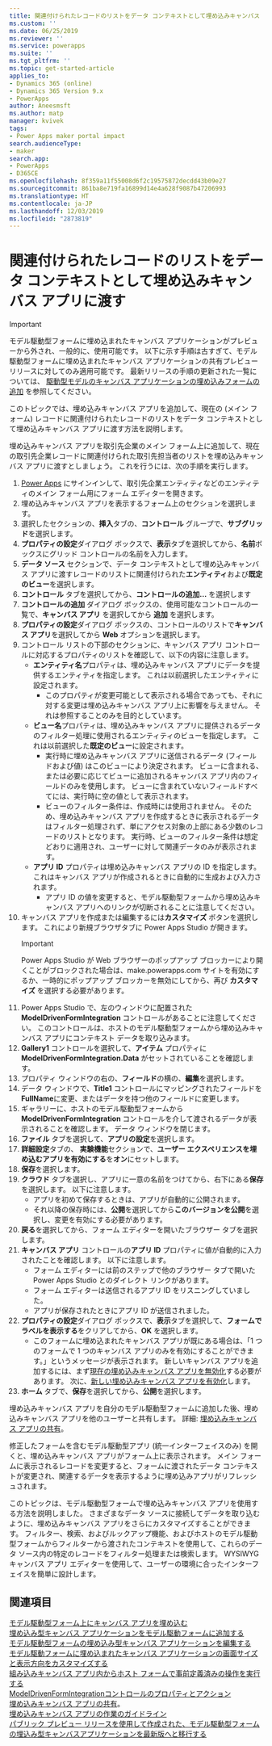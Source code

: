 ```yaml
---
title: 関連付けられたレコードのリストをデータ コンテキストとして埋め込みキャンバス アプリと共に渡す | MicrosoftDocs
ms.custom: ''
ms.date: 06/25/2019
ms.reviewer: ''
ms.service: powerapps
ms.suite: ''
ms.tgt_pltfrm: ''
ms.topic: get-started-article
applies_to:
- Dynamics 365 (online)
- Dynamics 365 Version 9.x
- PowerApps
author: Aneesmsft
ms.author: matp
manager: kvivek
tags:
- Power Apps maker portal impact
search.audienceType:
- maker
search.app:
- PowerApps
- D365CE
ms.openlocfilehash: 8f359a11f55008d6f2c19575872decdd43b09e27
ms.sourcegitcommit: 861ba8e719fa16899d14e4a628f9087b47206993
ms.translationtype: HT
ms.contentlocale: ja-JP
ms.lasthandoff: 12/03/2019
ms.locfileid: "2873819"
---
```

# <a name="pass-a-list-of-related-records-as-data-context-to-an-embedded-canvas-app"></a>関連付けられたレコードのリストをデータ コンテキストとして埋め込みキャンバス アプリに渡す
> [!IMPORTANT]
> モデル駆動型フォームに埋め込まれたキャンバス アプリケーションがプレビューから外され、一般的に、使用可能です。 以下に示す手順は古すぎて、モデル駆動型フォームに埋め込まれたキャンバス アプリケーションの共有プレビューリリースに対してのみ適用可能です。
> 最新リリースの手順の更新された一覧については、 [駆動型モデルのキャンバス アプリケーションの埋め込みフォームの追加](embedded-canvas-app-add-classic-designer.md) を参照してください。

このトピックでは、埋め込みキャンバス アプリを追加して、現在の (メイン フォーム) レコードに関連付けられたレコードのリストをデータ コンテキストとして埋め込みキャンバス アプリに渡す方法を説明します。

埋め込みキャンバス アプリを取引先企業のメイン フォーム上に追加して、現在の取引先企業レコードに関連付けられた取引先担当者のリストを埋め込みキャンバス アプリに渡すとしましょう。 これを行うには、次の手順を実行します。

1.  [Power Apps](https://make.powerapps.com/?utm_source=padocs&utm_medium=linkinadoc&utm_campaign=referralsfromdoc) にサインインして、取引先企業エンティティなどのエンティティのメイン フォーム用にフォーム エディターを開きます。
2.  埋め込みキャンバス アプリを表示するフォーム上のセクションを選択します。
3.  選択したセクションの、**挿入**タブの、**コントロール** グループで、**サブグリッド**を選択します。
4.  **プロパティの設定**ダイアログ ボックスで、**表示**タブを選択してから、**名前**ボックスにグリッド コントロールの名前を入力します。
5.  **データ ソース** セクションで、データ コンテキストとして埋め込みキャンバス アプリに渡すレコードのリストに関連付けられた**エンティティ**および**既定のビュー**を選択します。
6. **コントロール** タブを選択してから、**コントロールの追加...** を選択します
7. **コントロールの追加** ダイアログ ボックスの、使用可能なコントロールの一覧で、**キャンバス アプリ** を選択してから **追加** を選択します。
8. **プロパティの設定**ダイアログ ボックスの、コントロールのリストで**キャンバス アプリ**を選択してから **Web** オプションを選択します。
9. コントロール リストの下部のセクションに、キャンバス アプリ コントロールに対応するプロパティのリストを確認して、以下の内容に注意します。
     - **エンティティ名**プロパティは、埋め込みキャンバス アプリにデータを提供するエンティティを指定します。 これは以前選択したエンティティに設定されます。
         -  このプロパティが変更可能として表示される場合であっても、それに対する変更は埋め込みキャンバス アプリ上に影響を与えません。 それは参照することのみを目的としています。
     -  **ビュー名**プロパティは、埋め込みキャンバス アプリに提供されるデータのフィルター処理に使用されるエンティティのビューを指定します。 これは以前選択した**既定のビュー**に設定されます。
         -  実行時に埋め込みキャンバス アプリに送信されるデータ (フィールドおよび値) はこのビューにより決定されます。 ビューに含まれる、または必要に応じてビューに追加されるキャンバス アプリ内のフィールドのみを使用します。 ビューに含まれていないフィールドすべてには、実行時に空の値として表示されます。
         -  ビューのフィルター条件は、作成時には使用されません。 そのため、埋め込みキャンバス アプリを作成するときに表示されるデータはフィルター処理されず、単にアクセス対象の上部にある少数のレコードのリストとなります。 実行時、ビューのフィルター条件は想定どおりに適用され、ユーザーに対して関連データのみが表示されます。
     -  **アプリ ID** プロパティは埋め込みキャンバス アプリの ID を指定します。 これはキャンバス アプリが作成されるときに自動的に生成および入力されます。
         -  アプリ ID の値を変更すると、モデル駆動型フォームから埋め込みキャンバス アプリへのリンクが切断されることに注意してください。
10. キャンバス アプリを作成または編集するには**カスタマイズ** ボタンを選択します。 これにより新規ブラウザタブに Power Apps Studio が開きます。
     > [!IMPORTANT]
     > Power Apps Studio が Web ブラウザーのポップアップ ブロッカーにより開くことがブロックされた場合は、make.powerapps.com  サイトを有効にするか、一時的にポップアップ ブロッカーを無効にしてから、再び **カスタマイズ** を選択する必要があります。 
11. Power Apps Studio で、左のウィンドウに配置された **ModelDrivenFormIntegration** コントロールがあることに注意してください。 このコントロールは、ホストのモデル駆動型フォームから埋め込みキャンバス アプリにコンテキスト データを取り込みます。 
12. **Gallery1** コントロールを選択して、**アイテム** プロパティに **ModelDrivenFormIntegration.Data** がセットされていることを確認します。
13. プロパティ ウィンドウの右の、**フィールド**の横の、**編集**を選択します。
14. データ ウィンドウで、**Title1** コントロールにマッピングされたフィールドを**FullName**に変更、またはデータを持つ他のフィールドに変更します。
15. ギャラリーに、ホストのモデル駆動型フォームから **ModelDrivenFormIntegration** コントロールを介して渡されるデータが表示されることを確認します。 データ ウィンドウを閉じます。
16. **ファイル** タブを選択して、**アプリの設定**を選択します。
17. **詳細設定**タブの、 **実験機能**セクションで、**ユーザー エクスペリエンスを埋め込むアプリを有効にする**を**オン**にセットします。
18. **保存**を選択します。 
19. **クラウド** タブを選択し、アプリに一意の名前をつけてから、右下にある**保存**を選択します。 以下に注意します。 
    -  アプリを初めて保存するときは、アプリが自動的に公開されます。 
      -  それ以降の保存時には、**公開**を選択してから**このバージョンを公開**を選択し、変更を有効にする必要があります。
20. **戻る**を選択してから、フォーム エディターを開いたブラウザー タブを選択します。 
21. **キャンバス アプリ** コントロールの**アプリ ID** プロパティに値が自動的に入力されたことを確認します。 以下に注意します。 
     -  フォーム エディターには前のステップで他のブラウザー タブで開いた Power Apps Studio とのダイレクト リンクがあります。
     -  フォーム エディターは送信されるアプリ ID をリスニングしていました。
     -  アプリが保存されたときにアプリ ID が送信されました。
22. **プロパティの設定**ダイアログ ボックスで、**表示**タブを選択して、**フォームでラベルを表示する**をクリアしてから、**OK** を選択します。
     - このフォームに埋め込まれたキャンバス アプリが既にある場合は、「1 つのフォームで 1 つのキャンバス アプリのみを有効にすることができます。」というメッセージが表示されます。 新しいキャンバス アプリを追加するには、まず[現在の埋め込みキャンバス アプリを無効化](embedded-canvas-app-guidelines.md#disable-an-embedded-canvas-app)する必要があります。 次に、[新しい埋め込みキャンバス アプリを有効化](embedded-canvas-app-guidelines.md#enable-an-embedded-canvas-app)します。
23. **ホーム** タブで、**保存**を選択してから、**公開**を選択します。

埋め込みキャンバス アプリを自分のモデル駆動型フォームに追加した後、埋め込みキャンバス アプリを他のユーザーと共有します。 詳細: [埋め込みキャンバス アプリの共有](share-embedded-canvas-app.md)。

修正したフォームを含むモデル駆動型アプリ (統一インターフェイスのみ) を開くと、埋め込みキャンバス アプリがフォーム上に表示されます。 メイン フォームに表示されるレコードを変更すると、フォームに渡されたデータ コンテキストが変更され、関連するデータを表示するように埋め込みアプリがリフレッシュされます。

このトピックは、モデル駆動型フォームで埋め込みキャンバス アプリを使用する方法を説明しました。 さまざまなデータ ソースに接続してデータを取り込むように、埋め込みキャンバス アプリをさらにカスタマイズすることができます。 フィルター、検索、およびルックアップ機能、およびホストのモデル駆動型フォームからフィルターから渡されたコンテキストを使用して、これらのデータ ソース内の特定のレコードをフィルター処理または検索します。 WYSIWYG キャンバス アプリ エディターを使用して、ユーザーの環境に合ったインターフェイスを簡単に設計します。

## <a name="see-also"></a>関連項目
[モデル駆動型フォーム上にキャンバス アプリを埋め込む](embed-canvas-app-in-form.md) <br />
[埋め込み型キャンバス アプリケーションをモデル駆動フォームに追加する](embedded-canvas-app-add-classic-designer.md) <br />
[モデル駆動型フォームの埋め込み型キャンバス アプリケーションを編集する](embedded-canvas-app-edit-classic-designer.md) <br />
[モデル駆動フォームに埋め込まれたキャンバス アプリケーションの画面サイズと表示方向をカスタマイズする](embedded-canvas-app-customize-screen.md) <br />
[組み込みキャンバス アプリ内からホスト フォームで事前定義済みの操作を実行する](embedded-canvas-app-actions.md) <br />
[ModelDrivenFormIntegrationコントロールのプロパティとアクション](embedded-canvas-app-properties-actions.md) <br />
[埋め込みキャンバス アプリの共有](share-embedded-canvas-app.md)。 <br />
[埋め込みキャンバス アプリの作業のガイドライン](embedded-canvas-app-guidelines.md) <br />
[パブリック プレビュー リリースを使用して作成された、モデル駆動型フォームの埋込み型キャンバスアプリケーションを最新版へと移行する](embedded-canvas-app-migrate-from-preview.md) <br />
